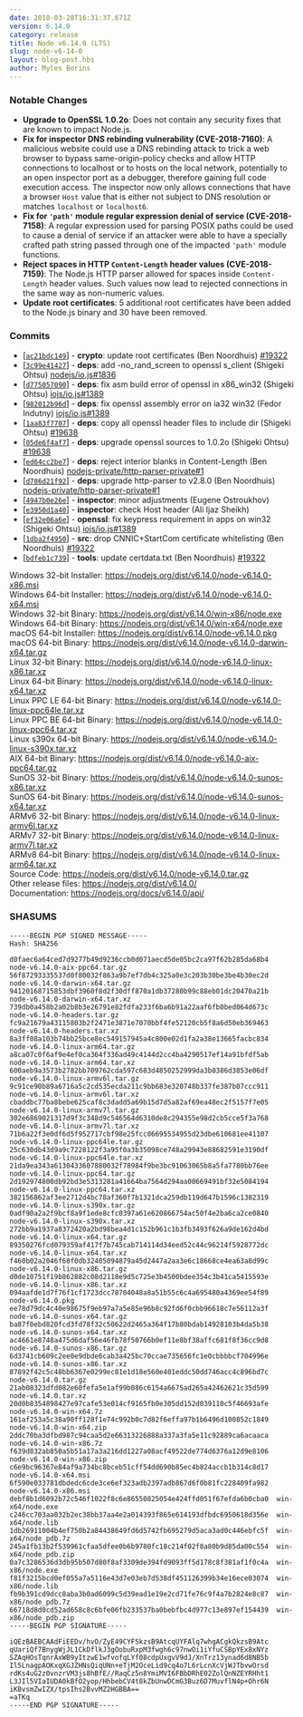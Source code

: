 ```yaml
---
date: 2018-03-28T16:31:37.671Z
version: 6.14.0
category: release
title: Node v6.14.0 (LTS)
slug: node-v6-14-0
layout: blog-post.hbs
author: Myles Borins
---
```


### Notable Changes

* **Upgrade to OpenSSL 1.0.2o**: Does not contain any security fixes that are known to impact Node.js.
* **Fix for inspector DNS rebinding vulnerability (CVE-2018-7160)**: A malicious website could use a DNS rebinding attack to trick a web browser to bypass same-origin-policy checks and allow HTTP connections to localhost or to hosts on the local network, potentially to an open inspector port as a debugger, therefore gaining full code execution access. The inspector now only allows connections that have a browser `Host` value that is either not subject to DNS resolution or matches `localhost` or `localhost6`.
* **Fix for `'path'` module regular expression denial of service (CVE-2018-7158)**: A regular expression used for parsing POSIX paths could be used to cause a denial of service if an attacker were able to have a specially crafted path string passed through one of the impacted `'path'` module functions.
* **Reject spaces in HTTP `Content-Length` header values (CVE-2018-7159)**: The Node.js HTTP parser allowed for spaces inside `Content-Length` header values. Such values now lead to rejected connections in the same way as non-numeric values.
* **Update root certificates**: 5 additional root certificates have been added to the Node.js binary and 30 have been removed.

### Commits

* [[`ac21bdc149`](https://github.com/nodejs/node/commit/ac21bdc149)] - **crypto**: update root certificates (Ben Noordhuis) [#19322](https://github.com/nodejs/node/pull/19322)
* [[`3c99e41427`](https://github.com/nodejs/node/commit/3c99e41427)] - **deps**: add -no\_rand\_screen to openssl s\_client (Shigeki Ohtsu) [nodejs/io.js#1836](https://github.com/nodejs/io.js/pull/1836)
* [[`d775057090`](https://github.com/nodejs/node/commit/d775057090)] - **deps**: fix asm build error of openssl in x86\_win32 (Shigeki Ohtsu) [iojs/io.js#1389](https://github.com/iojs/io.js/pull/1389)
* [[`982012b96d`](https://github.com/nodejs/node/commit/982012b96d)] - **deps**: fix openssl assembly error on ia32 win32 (Fedor Indutny) [iojs/io.js#1389](https://github.com/iojs/io.js/pull/1389)
* [[`1aa83f7707`](https://github.com/nodejs/node/commit/1aa83f7707)] - **deps**: copy all openssl header files to include dir (Shigeki Ohtsu) [#19638](https://github.com/nodejs/node/pull/19638)
* [[`05de6f4af7`](https://github.com/nodejs/node/commit/05de6f4af7)] - **deps**: upgrade openssl sources to 1.0.2o (Shigeki Ohtsu) [#19638](https://github.com/nodejs/node/pull/19638)
* [[`ed64cc2be7`](https://github.com/nodejs/node/commit/ed64cc2be7)] - **deps**: reject interior blanks in Content-Length (Ben Noordhuis) [nodejs-private/http-parser-private#1](https://github.com/nodejs-private/http-parser-private/pull/1)
* [[`d786d21f92`](https://github.com/nodejs/node/commit/d786d21f92)] - **deps**: upgrade http-parser to v2.8.0 (Ben Noordhuis) [nodejs-private/http-parser-private#1](https://github.com/nodejs-private/http-parser-private/pull/1)
* [[`4947b0e26e`](https://github.com/nodejs/node/commit/4947b0e26e)] - **inspector**: minor adjustments (Eugene Ostroukhov)
* [[`e3950d1a40`](https://github.com/nodejs/node/commit/e3950d1a40)] - **inspector**: check Host header (Ali Ijaz Sheikh)
* [[`ef32e06a6e`](https://github.com/nodejs/node/commit/ef32e06a6e)] - **openssl**: fix keypress requirement in apps on win32 (Shigeki Ohtsu) [iojs/io.js#1389](https://github.com/iojs/io.js/pull/1389)
* [[`1dba2f4950`](https://github.com/nodejs/node/commit/1dba2f4950)] - **src**: drop CNNIC+StartCom certificate whitelisting (Ben Noordhuis) [#19322](https://github.com/nodejs/node/pull/19322)
* [[`bdfeb1c739`](https://github.com/nodejs/node/commit/bdfeb1c739)] - **tools**: update certdata.txt (Ben Noordhuis) [#19322](https://github.com/nodejs/node/pull/19322)

Windows 32-bit Installer: https://nodejs.org/dist/v6.14.0/node-v6.14.0-x86.msi<br>
Windows 64-bit Installer: https://nodejs.org/dist/v6.14.0/node-v6.14.0-x64.msi<br>
Windows 32-bit Binary: https://nodejs.org/dist/v6.14.0/win-x86/node.exe<br>
Windows 64-bit Binary: https://nodejs.org/dist/v6.14.0/win-x64/node.exe<br>
macOS 64-bit Installer: https://nodejs.org/dist/v6.14.0/node-v6.14.0.pkg<br>
macOS 64-bit Binary: https://nodejs.org/dist/v6.14.0/node-v6.14.0-darwin-x64.tar.gz<br>
Linux 32-bit Binary: https://nodejs.org/dist/v6.14.0/node-v6.14.0-linux-x86.tar.xz<br>
Linux 64-bit Binary: https://nodejs.org/dist/v6.14.0/node-v6.14.0-linux-x64.tar.xz<br>
Linux PPC LE 64-bit Binary: https://nodejs.org/dist/v6.14.0/node-v6.14.0-linux-ppc64le.tar.xz<br>
Linux PPC BE 64-bit Binary: https://nodejs.org/dist/v6.14.0/node-v6.14.0-linux-ppc64.tar.xz<br>
Linux s390x 64-bit Binary: https://nodejs.org/dist/v6.14.0/node-v6.14.0-linux-s390x.tar.xz<br>
AIX 64-bit Binary: https://nodejs.org/dist/v6.14.0/node-v6.14.0-aix-ppc64.tar.gz<br>
SunOS 32-bit Binary: https://nodejs.org/dist/v6.14.0/node-v6.14.0-sunos-x86.tar.xz<br>
SunOS 64-bit Binary: https://nodejs.org/dist/v6.14.0/node-v6.14.0-sunos-x64.tar.xz<br>
ARMv6 32-bit Binary: https://nodejs.org/dist/v6.14.0/node-v6.14.0-linux-armv6l.tar.xz<br>
ARMv7 32-bit Binary: https://nodejs.org/dist/v6.14.0/node-v6.14.0-linux-armv7l.tar.xz<br>
ARMv8 64-bit Binary: https://nodejs.org/dist/v6.14.0/node-v6.14.0-linux-arm64.tar.xz<br>
Source Code: https://nodejs.org/dist/v6.14.0/node-v6.14.0.tar.gz<br>
Other release files: https://nodejs.org/dist/v6.14.0/<br>
Documentation: https://nodejs.org/docs/v6.14.0/api/

<h3 id="shasums">SHASUMS</h3>

```
-----BEGIN PGP SIGNED MESSAGE-----
Hash: SHA256

d0faec6a64ced7d9277b49d9236ccb0d071aecd5de05bc2ca97f62b285da68b4  node-v6.14.0-aix-ppc64.tar.gz
56f87293335537d0f80032f863a9b7ef7db4c325a0e3c203b30be3be4b30ec2d  node-v6.14.0-darwin-x64.tar.gz
94120168715853dbf3960f8d2f30dff870a1db37280b99c88eb01dc20470a21b  node-v6.14.0-darwin-x64.tar.xz
739db0a458b2a02b8b3e26791e82fdfa233f6ba6b91a22aaf6fb0bed064d673c  node-v6.14.0-headers.tar.gz
fc9a21679a43115803b2f2471e3871e7070bbf4fe52120cb5f8a6d50eb369463  node-v6.14.0-headers.tar.xz
8a3ff08a103b74bb25bce8ec549157945a4c800e02d1fa2a38e13665facbc834  node-v6.14.0-linux-arm64.tar.gz
a8ca07c0f6af9e4ef0ca364f336ad49c4144d2cc4ba4290517ef14a91bfdf5ab  node-v6.14.0-linux-arm64.tar.xz
600aeb9a3573b2782bb709762cda597c683d4850252999da3b0386d3853e06df  node-v6.14.0-linux-armv6l.tar.gz
9c91ce90b89a6716a5c2cd535ecda211c9bb683e320748b337fe387b07ccc911  node-v6.14.0-linux-armv6l.tar.xz
cbaddbc77ba8bebe625caf8c3dadd5a69b15d7d5a82af69ea48ec2f5157f7e05  node-v6.14.0-linux-armv7l.tar.gz
302e6869021317d9f3c348d9c546564d6310de8c294355e98d2cb5cce5f3a768  node-v6.14.0-linux-armv7l.tar.xz
71b6a22f3e0df6d5f952717cbf98e25fcc06695534955d23dbe610681ee41107  node-v6.14.0-linux-ppc64le.tar.gz
25c630db43d9a9c7228122f3a95f0a3b35098ce748a29943e88682591e3190df  node-v6.14.0-linux-ppc64le.tar.xz
21da9ea343a6130433607880032f78984f9be3bc91063065b8a5fa7780bb76ee  node-v6.14.0-linux-ppc64.tar.gz
2d192974800db92bd3e5313281a41664ba7564d294aa00669491bf32e5084194  node-v6.14.0-linux-ppc64.tar.xz
382156862af3ee2712d4bc78af360f7b1321dca259db119d647b1596c1382319  node-v6.14.0-linux-s390x.tar.gz
0adf90a2a2f9bcf8a9f1ede8cfc0397a61e620866754ac50f4e2ba6ca2ce0840  node-v6.14.0-linux-s390x.tar.xz
272bb9a1937a8372420a2bd98bea4d1c152b961c1b3fb3493f626a9de162d4bd  node-v6.14.0-linux-x64.tar.gz
89350276fcd079359af417f7b745cab714114d34eed52c44c96214f5928772dc  node-v6.14.0-linux-x64.tar.xz
f460b02a2046f68f0db32405094879a45d2447a2aa3e6c18668ce4ea63a8d99c  node-v6.14.0-linux-x86.tar.gz
d0de10751f19b862882c08d2118e9d5c725e3b4500bdee354c3b41ca5415593e  node-v6.14.0-linux-x86.tar.xz
094aafde1d7f76f1cf1723dcc78704048a8a51b55c6c4a695480a4369ee54f89  node-v6.14.0.pkg
ee78d79dc4c40e98675f9eb97a7a5e85e96b8c92fd6f0cbb96618c7e56112a3f  node-v6.14.0-sunos-x64.tar.gz
ba87f0ebd820fcd3fd78f32c50622d2465a364f17b80bdab14928103b4da5b38  node-v6.14.0-sunos-x64.tar.xz
ac4661e8748a475d6daf56e46fb78f50766b0ef11e8bf38affc681f8f36cc9d8  node-v6.14.0-sunos-x86.tar.gz
6d3741cb609c2ee0e9dbde6cab3a425bc70ccae735656fc1e0cbbbbcf704996e  node-v6.14.0-sunos-x86.tar.xz
87892f42c5c48bb6367e0299ec81e1d18e560e401eddc50dd746acc4c896bd7c  node-v6.14.0.tar.gz
21ab08323dfd082e60fefa5e1af99b086c6154a6675ad265a42462621c35d599  node-v6.14.0.tar.xz
20d0b8354898427e97cafe53e014cf9165fb0e305dd152d039110c5f46693afe  node-v6.14.0-win-x64.7z
161af253a5c38a90ff128f1e74c992b0c7d82f6effa97b1b6496d100852c1849  node-v6.14.0-win-x64.zip
2ddc70ba3dfbd987c94caa5d2e66313226888a337a3fa5e11c92889ca6acaaca  node-v6.14.0-win-x86.7z
f639d832ab850a5b51a17a3a216dd1227a08acf49522de774d6376a12d9e8106  node-v6.14.0-win-x86.zip
c6e9bc96367e84af9a734bc8bceb51cff54dd690b85ec4b824accb1b314c8d17  node-v6.14.0-x64.msi
6f590e033781dbdedc6cde3ce6ef323adb2397adb867d6f0b81fc228409fa982  node-v6.14.0-x86.msi
debf8b1d6092b72c546f1022f8c6e86550825054e424ffd051f67efda6b0cba0  win-x64/node.exe
c246cc703aa032b2ec38bb37aa4e2a014393f865e614193dfbdc6950618d356e  win-x64/node.lib
1db26911004b4ef750b2a84438649fd6d5742fb695279d5aca3ad0c446ebfc5f  win-x64/node_pdb.7z
245a1fb13b2f539961cfaa5dfee0b6b9780fc18c214f02f8a80b9d85da00c554  win-x64/node_pdb.zip
0a7c3286536d3db95b507d80f8af3309de394fd9093ff5d178c8f381af1f0c4a  win-x86/node.exe
f81f3215bcd0ef055a7a5116e43d7e03eb7d538df451126399b34e16ece03074  win-x86/node.lib
fb9b391cd9dcc8aba3b0ad6099c5d39ead1e19e2cd71fe76c9f4a7b2824e8c87  win-x86/node_pdb.7z
66718d8d0cd52ad658c8c6bfe06fb233537ba0bebfbc4d977c13e897ef154439  win-x86/node_pdb.zip
-----BEGIN PGP SIGNATURE-----

iQEzBAEBCAAdFiEEDv/hvO/ZyE49CYFSkzsB9AtcqUYFAlq7whgACgkQkzsB9Atc
qUariQf7BnygWjJL1CkDflkJ3gOobuRxpM3fwgh6c97nwOi1iYfuCSBpYEx8xNYz
SZAqHOsTqnrAxWB9yItzwE1wfvofqLYf08cdpUxgvV9dJ/XnTrz13ynad6d8NB5b
Il5LnagpAOKxqXGJZHNsQiqUNn+eTjM2OceLid9cq4o7L6rLcnXcVjWJTbvwOrsd
rdKs4uG2z0vnzrVM3js8hBfE//RaqCz5n8YmiMVI6FBbDRhE02ZolQnNZEYRHht1
L3JIl5VIaIUDA0kBfO2yop/HhbebCV4t8kZbUnwDCmG3Buz6D7MuvflN4p+Ohr6N
iKBvsmZwIZX/tpsIhs2BvvMZ2HGBBA==
=aTKq
-----END PGP SIGNATURE-----

```
